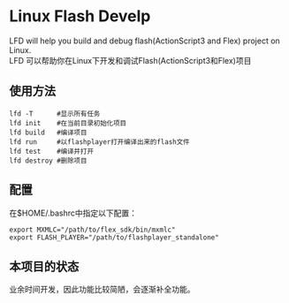 # Linux Flash Develp
LFD will help you build and debug flash(ActionScript3 and Flex) project on Linux.  
LFD 可以帮助你在Linux下开发和调试Flash(ActionScript3和Flex)项目

## 使用方法

    lfd -T      #显示所有任务
    lfd init    #在当前目录初始化项目
    lfd build   #编译项目
    lfd run     #以flashplayer打开编译出来的flash文件
    lfd test    #编译并打开
    lfd destroy #删除项目

## 配置
在$HOME/.bashrc中指定以下配置：

    export MXMLC="/path/to/flex_sdk/bin/mxmlc"
    export FLASH_PLAYER="/path/to/flashplayer_standalone"

## 本项目的状态
业余时间开发，因此功能比较简陋，会逐渐补全功能。
